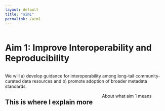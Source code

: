 ```yaml
---
layout: default
title: "aim1"
permalink: /aim1
---
```


<div class="text-block-main"style="display:grid;">
<h1> Aim 1: Improve Interoperability and Reproducibility </h1>
<p style="margin-bottom:0px;"> We will a) develop guidance for interoperability among long-tail community-curated data resources and
b) promote adoption of broader metadata standards. </p>
  </div>
<div class="text-block-right" style="display:grid;grid-template-columns: auto auto;">
  <h2>This is where I explain more</h2>
  <p>About what aim 1 means</p>
  </div>
